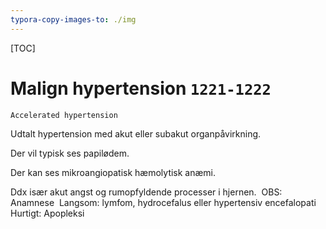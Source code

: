 ```yaml
---
typora-copy-images-to: ./img
---
```


[TOC]

# Malign hypertension `1221-1222`

`Accelerated hypertension`

Udtalt hypertension med akut eller subakut organpåvirkning.

Der vil typisk ses papilødem.

Der kan ses mikroangiopatisk hæmolytisk anæmi.

Ddx især akut angst og rumopfyldende processer i hjernen.
​	OBS: Anamnese 
​		Langsom: lymfom, hydrocefalus eller hypertensiv encefalopati
​		Hurtigt: Apopleksi